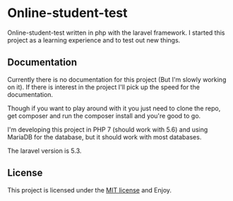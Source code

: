 # Online-student-test

 Online-student-test written in php with the laravel framework. I started this project as a learning experience and to test out new things.

## Documentation

Currently there is no documentation for this project (But I'm slowly working on it). If there is interest in the project I'll pick up the speed for the documentation.

Though if you want to play around with it you just need to clone the repo, get composer and run the composer install and you're good to go.

I'm developing this project in PHP 7 (should work with 5.6) and using MariaDB for the database, but it should work with most databases.

The laravel version is 5.3.

## License

This project is licensed under the [MIT license](http://opensource.org/licenses/MIT) and Enjoy.
